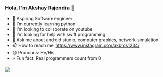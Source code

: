 ### Hola, I'm Akshay Rajendra 👋

- 🔭 Aspiring Software engineer
- 🌱 I’m currently learning python
- 👯 I’m looking to collaborate on youtube
- 🤔 I’m looking for help with swift programming
- 💬 Ask me about android studio, computer graphics, network-simulation
- 📫 How to reach me: https://www.instagram.com/akbros1234/
- 😄 Pronouns: He/His
- ⚡ Fun fact: Real programmers count from 0

<img src="https://github-readme-stats.vercel.app/api?username=akshay385&&show_icons=true&title_color=ffffff&icon_color=bb2acf&text_color=daf7dc&bg_color=191919">

